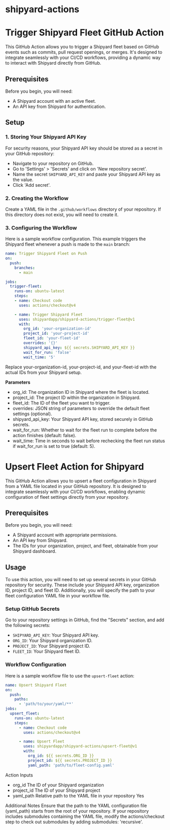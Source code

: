 # shipyard-actions
# Trigger Shipyard Fleet GitHub Action

This GitHub Action allows you to trigger a Shipyard fleet based on GitHub events such as commits, pull request openings, or merges. It's designed to integrate seamlessly with your CI/CD workflows, providing a dynamic way to interact with Shipyard directly from GitHub.

## Prerequisites

Before you begin, you will need:
- A Shipyard account with an active fleet.
- An API key from Shipyard for authentication.

## Setup

### 1. Storing Your Shipyard API Key

For security reasons, your Shipyard API key should be stored as a secret in your GitHub repository:
- Navigate to your repository on GitHub.
- Go to 'Settings' > 'Secrets' and click on 'New repository secret'.
- Name the secret `SHIPYARD_API_KEY` and paste your Shipyard API key as the value.
- Click 'Add secret'.

### 2. Creating the Workflow

Create a YAML file in the `.github/workflows` directory of your repository. If this directory does not exist, you will need to create it.

### 3. Configuring the Workflow

Here is a sample workflow configuration. This example triggers the Shipyard fleet whenever a push is made to the `main` branch:

```yaml
name: Trigger Shipyard Fleet on Push
on:
  push:
    branches:
      - main

jobs:
  trigger-fleet:
    runs-on: ubuntu-latest
    steps:
    - name: Checkout code
      uses: actions/checkout@v4

    - name: Trigger Shipyard Fleet
      uses: shipyardapp/shipyard-actions/trigger-fleet@v1
      with:
        org_id: 'your-organization-id'
        project_id: 'your-project-id'
        fleet_id: 'your-fleet-id'
        overrides: '{}'
        shipyard_api_key: ${{ secrets.SHIPYARD_API_KEY }}
        wait_for_run: 'false'
        wait_time: '5'
```
Replace your-organization-id, your-project-id, and your-fleet-id with the actual IDs from your Shipyard setup.

**Parameters**

* org_id: The organization ID in Shipyard where the fleet is located.
* project_id: The project ID within the organization in Shipyard.
* fleet_id: The ID of the fleet you want to trigger.
* overrides: JSON string of parameters to override the default fleet settings (optional).
* shipyard_api_key: Your Shipyard API key, stored securely in GitHub secrets.
* wait_for_run: Whether to wait for the fleet run to complete before the action finishes (default: false).
* wait_time: Time in seconds to wait before rechecking the fleet run status if wait_for_run is set to true (default: 5).

# Upsert Fleet Action for Shipyard

This GitHub Action allows you to upsert a fleet configuration in Shipyard from a YAML file located in your GitHub repository. It is designed to integrate seamlessly with your CI/CD workflows, enabling dynamic configuration of fleet settings directly from your repository.

## Prerequisites

Before you begin, you will need:
- A Shipyard account with appropriate permissions.
- An API key from Shipyard.
- The IDs for your organization, project, and fleet, obtainable from your Shipyard dashboard.

## Usage

To use this action, you will need to set up several secrets in your GitHub repository for security. These include your Shipyard API key, organization ID, project ID, and fleet ID. Additionally, you will specify the path to your fleet configuration YAML file in your workflow file.

### Setup GitHub Secrets

Go to your repository settings in GitHub, find the "Secrets" section, and add the following secrets:
- `SHIPYARD_API_KEY`: Your Shipyard API key.
- `ORG_ID`: Your Shipyard organization ID.
- `PROJECT_ID`: Your Shipyard project ID.
- `FLEET_ID`: Your Shipyard fleet ID.

### Workflow Configuration

Here is a sample workflow file to use the `upsert-fleet` action:

```yaml
name: Upsert Shipyard Fleet
on:
  push:
    paths:
      - 'path/to/your/yaml/**'
jobs:
  upsert_fleet:
    runs-on: ubuntu-latest
    steps:
      - name: Checkout code
        uses: actions/checkout@v4

      - name: Upsert Fleet
        uses: shipyardapp/shipyard-actions/upsert-fleet@v1
        with:
          org_id: ${{ secrets.ORG_ID }}
          project_id: ${{ secrets.PROJECT_ID }}
          yaml_path: 'path/to/fleet-config.yaml'
```
Action Inputs
* org_id	The ID of your Shipyard organization
* project_id	The ID of your Shipyard project
* yaml_path	Relative path to the YAML file in your repository	Yes

Additional Notes
Ensure that the path to the YAML configuration file (yaml_path) starts from the root of your repository.
If your repository includes submodules containing the YAML file, modify the actions/checkout step to check out submodules by adding submodules: 'recursive'.